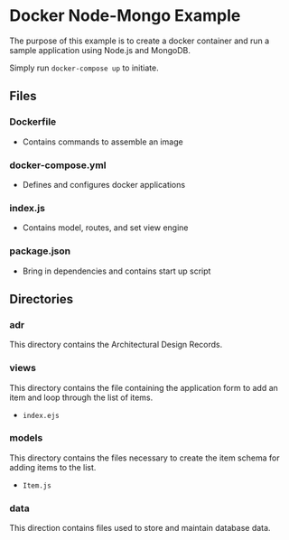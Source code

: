 # Docker Node-Mongo Example

The purpose of this example is to create a docker container and run a sample application using Node.js and MongoDB.

Simply run `docker-compose up`  to initiate.

## Files

### Dockerfile
- Contains commands to assemble an image

### docker-compose.yml
- Defines and configures docker applications  

### index.js 
- Contains model, routes, and set view engine

### package.json
- Bring in dependencies and contains start up script


## Directories

### adr

This directory contains the Architectural Design Records.

### views

This directory contains the file containing the application form to add an item and loop through the list of items.

- `index.ejs`

### models

This directory contains the files necessary to create the item schema for adding items to the list.

- `Item.js`

### data

This direction contains files used to store and maintain database data.
